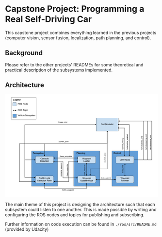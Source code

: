 # Capstone Project: Programming a Real Self-Driving Car

This capstone project combines everything learned in the previous projects (computer vision, sensor fusion, localization, path planning, and control). 

## Background

Please refer to the other projects' READMEs for some theoretical and practical description of the subsystems implemented. 

## Architecture

<img src="./imgs/architecture.png " alt="drawing" width="1000"/>

The main theme of this project is designing the architecture such that each subsystem could listen to one another. This is made possible by writing and configuring the ROS nodes and topics for publishing and subscribing. 

Further information on code execution can be found in `./ros/src/README.md` (provided by Udacity)
